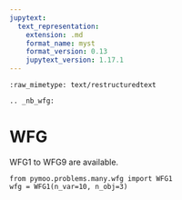 ```yaml
---
jupytext:
  text_representation:
    extension: .md
    format_name: myst
    format_version: 0.13
    jupytext_version: 1.17.1
---
```


```{raw-cell}
:raw_mimetype: text/restructuredtext

.. _nb_wfg:
```

# WFG

WFG1 to WFG9 are available.

```{code-cell} ipython3
from pymoo.problems.many.wfg import WFG1
wfg = WFG1(n_var=10, n_obj=3)
```
